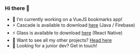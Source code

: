 ### Hi there 👋

<!--
**anton25360/anton25360** is a ✨ _special_ ✨ repository because its `README.md` (this file) appears on your GitHub profile.
-->

- 🔭 I’m currently working on a VueJS bookmarks app!
- ⚡ Cascade is available to download [here](http://bit.ly/cascade-app) (Java / Firebase)
- ⚡ Glass is available to download [here](http://bit.ly/glass-app) (React Native)
- 🌱 Want to see all my other projects? [Head here](http://antonwebb.me)
- 💬 Looking for a junior dev? Get in touch!
